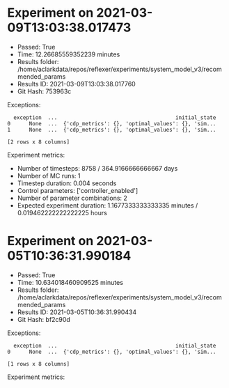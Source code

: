 
# Experiment on 2021-03-09T13:03:38.017473
* Passed: True
* Time: 12.26685559352239 minutes
* Results folder: /home/aclarkdata/repos/reflexer/experiments/system_model_v3/recommended_params
* Results ID: 2021-03-09T13:03:38.017760
* Git Hash: 753963c

Exceptions:

```
  exception  ...                                      initial_state
0      None  ...  {'cdp_metrics': {}, 'optimal_values': {}, 'sim...
1      None  ...  {'cdp_metrics': {}, 'optimal_values': {}, 'sim...

[2 rows x 8 columns]
```

Experiment metrics:

* Number of timesteps: 8758 / 364.9166666666667 days
* Number of MC runs: 1
* Timestep duration: 0.004 seconds
* Control parameters: ['controller_enabled']
* Number of parameter combinations: 2
* Expected experiment duration: 1.1677333333333335 minutes / 0.019462222222222225 hours
    
    
# Experiment on 2021-03-05T10:36:31.990184
* Passed: True
* Time: 10.634018460909525 minutes
* Results folder: /home/aclarkdata/repos/reflexer/experiments/system_model_v3/recommended_params
* Results ID: 2021-03-05T10:36:31.990434
* Git Hash: bf2c90d

Exceptions:

```
  exception  ...                                      initial_state
0      None  ...  {'cdp_metrics': {}, 'optimal_values': {}, 'sim...

[1 rows x 8 columns]
```

Experiment metrics:

    